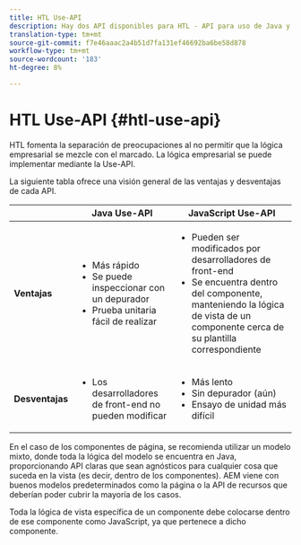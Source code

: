 ```yaml
---
title: HTL Use-API
description: Hay dos API disponibles para HTL - API para uso de Java y API para uso de Javascript
translation-type: tm+mt
source-git-commit: f7e46aaac2a4b51d7fa131ef46692ba6be58d878
workflow-type: tm+mt
source-wordcount: '183'
ht-degree: 8%

---
```



# HTL Use-API {#htl-use-api}

HTL fomenta la separación de preocupaciones al no permitir que la lógica empresarial se mezcle con el marcado. La lógica empresarial se puede implementar mediante la Use-API.

La siguiente tabla ofrece una visión general de las ventajas y desventajas de cada API.

|  | **Java Use-API** | **JavaScript Use-API** |
|--- |--- |--- |
| **Ventajas** | <ul><li>Más rápido</li><li>Se puede inspeccionar con un depurador</li><li>Prueba unitaria fácil de realizar</li></ul> | <ul><li>Pueden ser modificados por desarrolladores de front-end</li><li>Se encuentra dentro del componente, manteniendo la lógica de vista de un componente cerca de su plantilla correspondiente</li></ul> |
| **Desventajas** | <ul><li>Los desarrolladores de front-end no pueden modificar</li></ul> | <ul><li>Más lento</li><li>Sin depurador (aún)</li><li>Ensayo de unidad más difícil</li></ul> |

En el caso de los componentes de página, se recomienda utilizar un modelo mixto, donde toda la lógica del modelo se encuentra en Java, proporcionando API claras que sean agnósticos para cualquier cosa que suceda en la vista (es decir, dentro de los componentes). AEM viene con buenos modelos predeterminados como la página o la API de recursos que deberían poder cubrir la mayoría de los casos.

Toda la lógica de vista específica de un componente debe colocarse dentro de ese componente como JavaScript, ya que pertenece a dicho componente.
